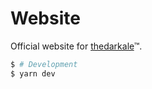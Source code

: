 # Website

Official website for [thedarkale](https://thedarkale.com)™.

```bash
$ # Development
$ yarn dev
```
